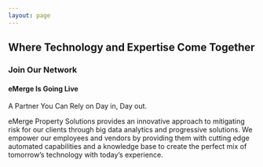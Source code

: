 ```yaml
---
layout: page
---
```


## Where Technology and Expertise Come Together

### Join Our Network

#### eMerge Is Going Live

A Partner You Can Rely on Day in, Day out. 

eMerge Property Solutions provides an innovative approach to mitigating risk for our clients through big data analytics and progressive solutions.  We empower our employees and vendors by providing them with cutting edge automated capabilities and a knowledge base to create the perfect mix of tomorrow’s technology with today’s experience.
